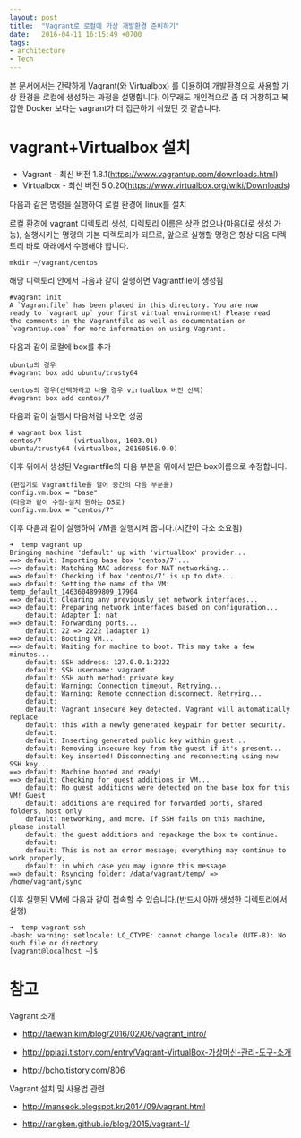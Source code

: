 ```yaml
---
layout: post
title:  "Vagrant로 로컬에 가상 개발환경 준비하기"
date:   2016-04-11 16:15:49 +0700
tags:
- architecture
- Tech
---
```

본 문서에서는 간략하게 Vagrant(와 Virtualbox) 를 이용하여 개발환경으로 사용할 가상 환경을 로컬에 생성하는 과정을 설명합니다. 아무래도 개인적으로 좀 더 거창하고 복잡한 Docker 보다는 vagrant가 더 접근하기 쉬웠던 것 같습니다.

# vagrant+Virtualbox 설치 #

- Vagrant - 최신 버전 1.8.1(https://www.vagrantup.com/downloads.html)
- Virtualbox - 최신 버전 5.0.20(https://www.virtualbox.org/wiki/Downloads)

다음과 같은 명령을 실행하여 로컬 환경에 linux를 설치

로컬 환경에 vagrant 디렉토리 생성, 디렉토리 이름은 상관 없으나(마음대로 생성 가능), 실행시키는 명령의 기본 디렉토리가 되므로, 앞으로 실행할 명령은 항상 다음 디렉토리 바로 아래에서 수행해야 합니다.

    mkdir ~/vagrant/centos

해당 디렉토리 안에서 다음과 같이 실행하면 Vagrantfile이 생성됨

    #vagrant init
    A `Vagrantfile` has been placed in this directory. You are now
    ready to `vagrant up` your first virtual environment! Please read
    the comments in the Vagrantfile as well as documentation on
    `vagrantup.com` for more information on using Vagrant.

다음과 같이 로컬에 box를 추가

    ubuntu의 경우
    #vagrant box add ubuntu/trusty64

    centos의 경우(선택하라고 나올 경우 virtualbox 버전 선택)
    #vagrant box add centos/7

다음과 같이 실행시 다음처럼 나오면 성공

    # vagrant box list
    centos/7        (virtualbox, 1603.01)
    ubuntu/trusty64 (virtualbox, 20160516.0.0)

이후 위에서 생성된 Vagrantfile의 다음 부분을 위에서 받은 box이름으로 수정합니다.

    (편집기로 Vagrantfile을 열어 중간의 다음 부분을)
    config.vm.box = "base"
    (다음과 같이 수정-설치 원하는 OS로)
    config.vm.box = "centos/7"

이후 다음과 같이 살행하여 VM을 실행시켜 줍니다.(시간이 다소 소요됨)

    ➜  temp vagrant up
    Bringing machine 'default' up with 'virtualbox' provider...
    ==> default: Importing base box 'centos/7'...
    ==> default: Matching MAC address for NAT networking...
    ==> default: Checking if box 'centos/7' is up to date...
    ==> default: Setting the name of the VM: temp_default_1463604899809_17904
    ==> default: Clearing any previously set network interfaces...
    ==> default: Preparing network interfaces based on configuration...
        default: Adapter 1: nat
    ==> default: Forwarding ports...
        default: 22 => 2222 (adapter 1)
    ==> default: Booting VM...
    ==> default: Waiting for machine to boot. This may take a few minutes...
        default: SSH address: 127.0.0.1:2222
        default: SSH username: vagrant
        default: SSH auth method: private key
        default: Warning: Connection timeout. Retrying...
        default: Warning: Remote connection disconnect. Retrying...
        default:
        default: Vagrant insecure key detected. Vagrant will automatically replace
        default: this with a newly generated keypair for better security.
        default:
        default: Inserting generated public key within guest...
        default: Removing insecure key from the guest if it's present...
        default: Key inserted! Disconnecting and reconnecting using new SSH key...
    ==> default: Machine booted and ready!
    ==> default: Checking for guest additions in VM...
        default: No guest additions were detected on the base box for this VM! Guest
        default: additions are required for forwarded ports, shared folders, host only
        default: networking, and more. If SSH fails on this machine, please install
        default: the guest additions and repackage the box to continue.
        default:
        default: This is not an error message; everything may continue to work properly,
        default: in which case you may ignore this message.
    ==> default: Rsyncing folder: /data/vagrant/temp/ => /home/vagrant/sync

이후 실행된 VM에 다음과 같이 접속할 수 있습니다.(반드시 아까 생성한 디렉토리에서 실행)

    ➜  temp vagrant ssh
    -bash: warning: setlocale: LC_CTYPE: cannot change locale (UTF-8): No such file or directory
    [vagrant@localhost ~]$

# 참고

Vagrant 소개

- http://taewan.kim/blog/2016/02/06/vagrant_intro/

- http://ppiazi.tistory.com/entry/Vagrant-VirtualBox-가상머신-관리-도구-소개

- http://bcho.tistory.com/806

Vagrant 설치 및 사용법 관련

- http://manseok.blogspot.kr/2014/09/vagrant.html

- http://rangken.github.io/blog/2015/vagrant-1/
